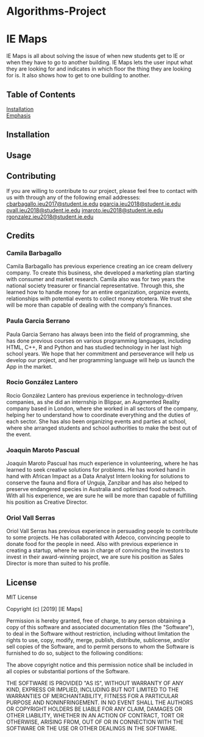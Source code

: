 # Algorithms-Project
# IE Maps
IE Maps is all about solving the issue of when new students get to IE or when they have to go to another building. IE Maps lets the user input what they are looking for and indicates in which floor the thing they are looking for is. It also shows how to get to one building to another. 
## Table of Contents 
[Installation](#installation)  
[Emphasis](#emphasis)   










<a name="installation"/>

## Installation

## Usage

## Contributing
If you are willing to contribute to our project, please feel free to contact with us with through any of the following email addresses:
cbarbagallo.ieu2017@student.ie.edu
pgarcia.ieu2018@student.ie.edu
ovall.ieu2018@student.ie.edu
jmaroto.ieu2018@student.ie.edu
rgonzalez.ieu2018@student.ie.edu
## Credits
### Camila Barbagallo 
   Camila Barbagallo has previous experience creating an ice cream delivery company. To create this business, she developed a marketing plan starting with consumer and market research. Camila also was for two years the national society treasurer or financial representative. Through this, she learned how to handle money for an entire organization, organize events, relationships with potential events to collect money etcetera. We trust she will be more than capable of dealing with the company’s finances.
### Paula Garcia Serrano
  Paula Garcia Serrano has always been into the field of programming, she has done previous courses on various programming languages, including HTML, C++, R and Python and has studied technology in her last high school years. We hope that her commitment and perseverance will help us develop our project, and her programming language will help us launch the App in the market.
### Rocio González Lantero
  Rocio González Lantero has previous experience in technology-driven companies, as she did an internship in Blippar, an Augmented Reality company based in London, where she worked in all sectors of the company, helping her to understand how to coordinate everything and the duties of each sector. She has also been organizing events and parties at school, where she arranged students and school authorities to make the best out of the event. 
### Joaquin Maroto Pascual
  Joaquin Maroto Pascual has much experience in volunteering, where he has learned to seek creative solutions for problems. He has worked hand in hand with African Impact as a Data Analyst Intern looking for solutions to conserve the fauna and flora of Unguja, Zanzibar and has also helped to preserve endangered species in Australia and optimized food outreach. With all his experience, we are sure he will be more than capable of fulfilling his position as Creative Director.
### Oriol Vall Serras
  Oriol Vall Serras has previous experience in persuading people to contribute to some projects. He has collaborated with Adecco, convincing people to donate food for the people in need. Also with previous experience in creating a startup, where he was in charge of convincing the investors to invest in their award-winning project, we are sure his position as Sales Director is more than suited to his profile.

## License
MIT License

Copyright (c) [2019] [IE Maps]

Permission is hereby granted, free of charge, to any person obtaining a copy
of this software and associated documentation files (the "Software"), to deal
in the Software without restriction, including without limitation the rights
to use, copy, modify, merge, publish, distribute, sublicense, and/or sell
copies of the Software, and to permit persons to whom the Software is
furnished to do so, subject to the following conditions:

The above copyright notice and this permission notice shall be included in all
copies or substantial portions of the Software.

THE SOFTWARE IS PROVIDED "AS IS", WITHOUT WARRANTY OF ANY KIND, EXPRESS OR
IMPLIED, INCLUDING BUT NOT LIMITED TO THE WARRANTIES OF MERCHANTABILITY,
FITNESS FOR A PARTICULAR PURPOSE AND NONINFRINGEMENT. IN NO EVENT SHALL THE
AUTHORS OR COPYRIGHT HOLDERS BE LIABLE FOR ANY CLAIM, DAMAGES OR OTHER
LIABILITY, WHETHER IN AN ACTION OF CONTRACT, TORT OR OTHERWISE, ARISING FROM,
OUT OF OR IN CONNECTION WITH THE SOFTWARE OR THE USE OR OTHER DEALINGS IN THE
SOFTWARE.
